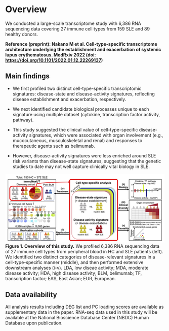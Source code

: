 # Overview
We conducted a large-scale transcriptome study with 6,386 RNA sequencing data covering 27 immune cell types from 159 SLE and 89 healthy donors.

**Reference (preprint): Nakano M et al. Cell-type-specific transcriptome architecture underlying the establishment and exacerbation of systemic lupus erythematosus. MedRxiv 2022 (doi: https://doi.org/10.1101/2022.01.12.22269137)**

## Main findings
- We first profiled two distinct cell-type-specific transcriptomic signatures: disease-state and disease-activity signatures, reflecting disease establishment and exacerbation, respectively.

- We next identified candidate biological processes unique to each signature using multiple dataset (cytokine, transcription factor activity, pathway).

- This study suggested the clinical value of cell-type-specific disease-activity signatures, which were associated with organ involvement (e.g., mucocutaneous, musculoskeletal and renal) and responses to therapeutic agents such as belimumab.

- However, disease-activity signatures were less enriched around SLE risk variants than disease-state signatures, suggesting that the genetic studies to date may not well capture clinically vital biology in SLE.

![image](./Data/Fig1.png)
**Figure 1. Overview of this study.**
We profiled 6,386 RNA sequencing data of 27 immune cell types from peripheral blood in HC and SLE patients (left). We identified two distinct categories of disease-relevant signatures in a cell-type-specific manner (middle), and then performed extensive downstream analyses (i-v). LDA, low diseae activity; MDA, moderate disease activity; HDA, high disease activity; BLM, belimumab; TF, transcription factor; EAS, East Asian; EUR, European.


## Data availability
All analysis results including DEG list and PC loading scores are available as supplementary data in the paper. RNA-seq data used in this study will be available at the National Bioscience Database Center (NBDC) Human Database upon publication.


